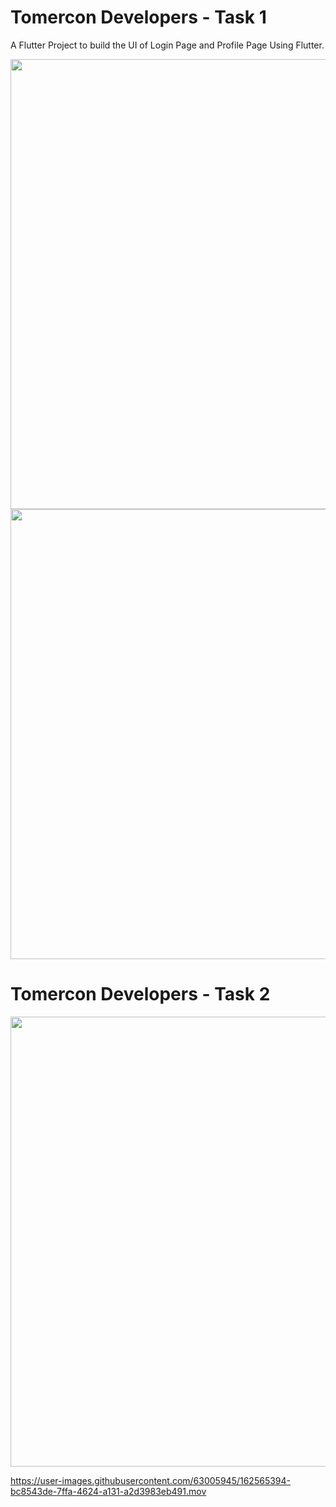 # Tomercon Developers - Task 1

A Flutter Project to build the UI of Login Page and Profile Page Using Flutter.


<img src="https://user-images.githubusercontent.com/63005945/161827933-c5678a18-29c9-4f45-8d8e-390787f479d8.png"  height="720">           <img src="https://user-images.githubusercontent.com/63005945/161828451-76e350a6-a3cd-4231-a3ae-05ad921c04dd.png"  height="720">


# Tomercon Developers - Task 2

<img src="https://user-images.githubusercontent.com/63005945/162565161-a98788a8-b22f-4ad1-a633-89b486b41e87.png"  height="720">      



https://user-images.githubusercontent.com/63005945/162565394-bc8543de-7ffa-4624-a131-a2d3983eb491.mov



